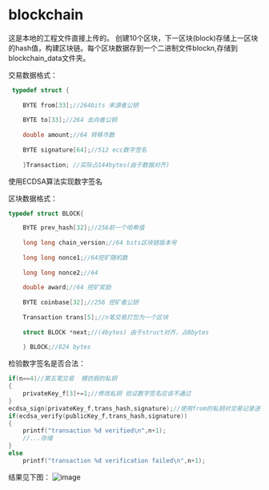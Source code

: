 # blockchain
 这是本地的工程文件直接上传的。 创建10个区块，下一区块(block)存储上一区块的hash值，构建区块链。每个区块数据存到一个二进制文件blockn,存储到blockchain_data文件夹。

 交易数据格式：
 
```c
 typedef struct {
 
	BYTE from[33];//264bits 来源者公钥 
	
	BYTE to[33];//264 去向者公钥 
	
	double amount;//64 转移币数
	
	BYTE signature[64];//512 ecc数字签名  
	
	}Transaction; //实际占144bytes(由于数据对齐) 
```
使用ECDSA算法实现数字签名

 区块数据格式：
 
```c
typedef struct BLOCK{

	BYTE prev_hash[32];//256前一个哈希值
	
	long long chain_version;//64 bits区块链版本号
	
	long long nonce1;//64挖矿随机数
	
	long long nonce2;//64
	
	double award;//64 挖矿奖励 
	
	BYTE coinbase[32];//256 挖矿者公钥
	
	Transaction trans[5];//n笔交易打包为一个区块 
	
	struct BLOCK *next;//(4bytes) 由于struct对齐，占8bytes  
	
	} BLOCK;//824 bytes
```

检验数字签名是否合法：
```c
if(n==4)//第五笔交易  模仿假的私钥
{
	privateKey_f[3]+=1;//修改私钥 验证数字签名应该不通过 
}
ecdsa_sign(privateKey_f,trans_hash,signature);//使用from的私钥对交易记录进行数字签名 
if(ecdsa_verify(publicKey_f,trans_hash,signature))
{
	printf("transaction %d verified\n",n+1);
	//...存储
}
else
	printf("transaction %d verification failed\n",n+1);
```
结果见下图：
![image](https://user-images.githubusercontent.com/69345371/113707839-0e98cd80-9713-11eb-84b9-3ca7c08ae816.png)

